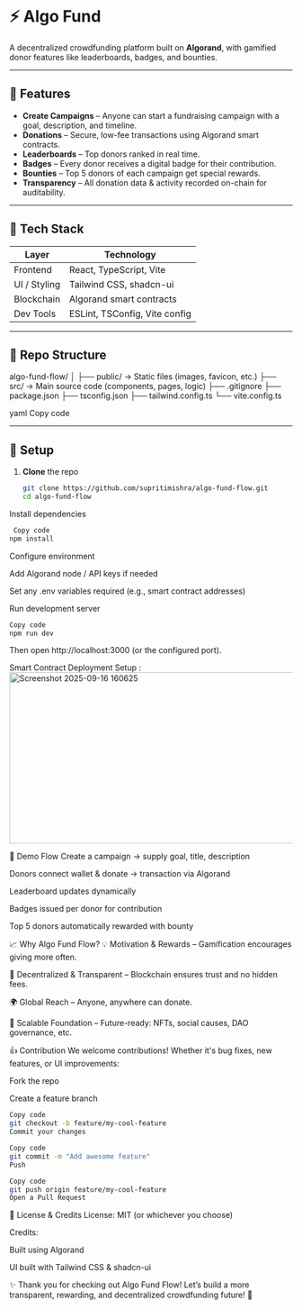 # ⚡ Algo Fund  
A decentralized crowdfunding platform built on **Algorand**, with gamified donor features like leaderboards, badges, and bounties.  

---

## 🚀 Features  
- **Create Campaigns** – Anyone can start a fundraising campaign with a goal, description, and timeline.  
- **Donations** – Secure, low-fee transactions using Algorand smart contracts.  
- **Leaderboards** – Top donors ranked in real time.  
- **Badges** – Every donor receives a digital badge for their contribution.  
- **Bounties** – Top 5 donors of each campaign get special rewards.  
- **Transparency** – All donation data & activity recorded on-chain for auditability.  

---

## 🧰 Tech Stack  

| Layer       | Technology               |  
|-------------|--------------------------|  
| Frontend    | React, TypeScript, Vite |  
| UI / Styling| Tailwind CSS, shadcn-ui |  
| Blockchain  | Algorand smart contracts |  
| Dev Tools   | ESLint, TSConfig, Vite config |  

---

## 📂 Repo Structure  

algo-fund-flow/
│
├── public/ → Static files (images, favicon, etc.)
├── src/ → Main source code (components, pages, logic)
├── .gitignore
├── package.json
├── tsconfig.json
├── tailwind.config.ts
└── vite.config.ts

yaml
Copy code

---

## 🔧 Setup  

1. **Clone** the repo  
   ```bash
   git clone https://github.com/supritimishra/algo-fund-flow.git
   cd algo-fund-flow
Install dependencies

```bash
 Copy code
npm install
```
Configure environment

Add Algorand node / API keys if needed

Set any .env variables required (e.g., smart contract addresses)

Run development server
```bash
Copy code
npm run dev
```

Then open http://localhost:3000 (or the configured port).

Smart Contract Deployment Setup :
<img width="878" height="304" alt="Screenshot 2025-09-16 160625" src="https://github.com/user-attachments/assets/97ebe00a-05f8-4d59-906a-408ed239361d" />


🧪 Demo Flow
Create a campaign → supply goal, title, description

Donors connect wallet & donate → transaction via Algorand

Leaderboard updates dynamically

Badges issued per donor for contribution

Top 5 donors automatically rewarded with bounty

📈 Why Algo Fund Flow?
💡 Motivation & Rewards – Gamification encourages giving more often.

🔐 Decentralized & Transparent – Blockchain ensures trust and no hidden fees.

🌍 Global Reach – Anyone, anywhere can donate.

🔁 Scalable Foundation – Future-ready: NFTs, social causes, DAO governance, etc.

👍 Contribution
We welcome contributions! Whether it's bug fixes, new features, or UI improvements:

Fork the repo

Create a feature branch

```bash
Copy code
git checkout -b feature/my-cool-feature
Commit your changes
```
```bash
Copy code
git commit -m "Add awesome feature"
Push
```
```bash
Copy code
git push origin feature/my-cool-feature
Open a Pull Request
```
📝 License & Credits
License: MIT (or whichever you choose)

Credits:

Built using Algorand

UI built with Tailwind CSS & shadcn-ui



✨ Thank you for checking out Algo Fund Flow!
Let’s build a more transparent, rewarding, and decentralized crowdfunding future! 🌟
